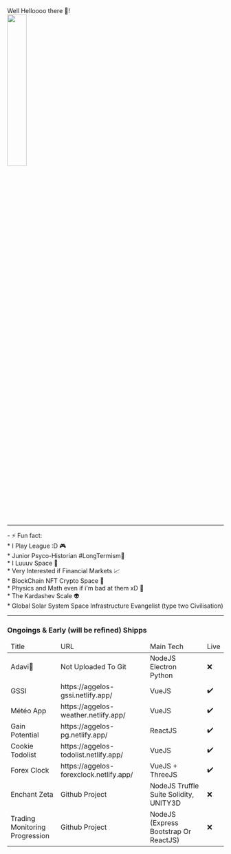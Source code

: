 <!DOCTYPE>
<html>
	<body container="fluid">
		<div class="row card">
    			<div>
				<span  style="text-align:center">Well Helloooo there 👋!</span>
				<br/>
				<img 	width="30%" 
					heigth="30%" 
					src="https://user-images.githubusercontent.com/107952919/208421355-5aec41cb-2456-4c7d-9b54-0bb6206e7f8a.jpg"/>
			</div>
			<hr/>
			<div
				- 🌱 I’m currently learning Mostly JavaScript/ NodeJS / Blockchain Tech Web3 / ReactJS / UNITY3D / Solidity ETH<br/>
				- ⚡ Fun fact: <br/>
						* I Play League :D 🎮<br/>
						* Junior Psyco-Historian #LongTermism🧙<br/>
						* I Luuuv Space  🌌<br/>
						* Very Interested if Financial Markets 📈<br/>
						* BlockChain NFT Crypto Space 📒<br/>
						* Physics and Math even if i'm bad at them xD 🔭<br/>
						* The Kardashev Scale 👽<br/>
						* Global Solar System Space Infrastructure Evangelist (type two Civilisation)<br/>
			</div>
		</div>
	<hr>
	<h3>Ongoings & Early (will be refined) Shipps </h3>
		<div class="row card">
			<table>
				<thead>
					<tr><td>Title</td><td>URL</td> <td> Main Tech</td><td>Live</td></tr>
				</thead>
				<tbody>	
	<tr><td> Adavi💓	</td><td> Not Uploaded To Git </td> 	<td>NodeJS Electron Python</td>					<td> ❌ </td></tr>
	<tr><td> GSSI 		</td><td> https://aggelos-gssi.netlify.app/ </td> 	<td>VueJS</td>					<td> ✔️ </td></tr>
	<tr><td> Météo App 	</td><td> https://aggelos-weather.netlify.app/ </td> 	<td>VueJS</td>					<td> ✔️	</td> </tr>
	<tr><td> Gain Potential</td> <td> https://aggelos-pg.netlify.app/</td> 		<td>ReactJS</td>				<td> ✔️ </td></tr>
	<tr><td> Cookie Todolist</td><td> https://aggelos-todolist.netlify.app/ </td> 	<td>VueJS</td> 					<td> ✔️ </td></tr>
	<tr><td> Forex Clock</td>    <td> https://aggelos-forexclock.netlify.app/ </td> <td>VueJS + ThreeJS</td>			<td> ✔️ </td></tr>
	<tr><td> Enchant Zeta</td>    <td> Github Project </td> <td>NodeJS Truffle Suite Solidity, UNITY3D</td> 			<td> ❌ </td></tr>
	<tr><td> Trading Monitoring <br>Progression</td>    <td> Github Project </td> <td>NodeJS (Express Bootstrap Or ReactJS)</td> 	<td> ❌ </td></tr>
				</tbody>
			</table>
		</div>
  	</body>
</html>

